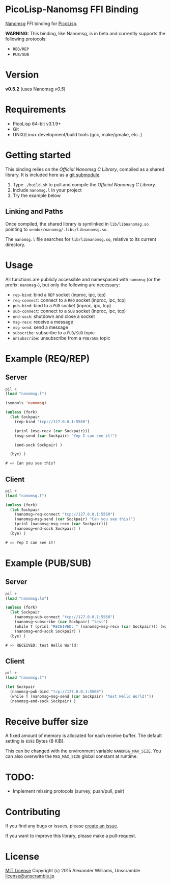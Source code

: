 # PicoLisp-Nanomsg FFI Binding

[Nanomsg](http://nanomsg.org/index.html) FFI binding for [PicoLisp](http://picolisp.com/).

**WARNING:** This binding, like Nanomsg, is in beta and currently supports the following protocols:

  * `REQ/REP`
  * `PUB/SUB`

# Version

**v0.5.2** (uses Nanomsg _v0.5_)

# Requirements

  * PicoLisp 64-bit v3.1.9+
  * Git
  * UNIX/Linux development/build tools (gcc, make/gmake, etc..)

# Getting started

This binding relies on the _Official Nanomsg C Library_, compiled as a shared library. It is included here as a [git submodule](http://git-scm.com/book/en/v2/Git-Tools-Submodules).

  1. Type `./build.sh` to pull and compile the _Official Nanomsg C Library_.
  2. Include `nanomsg.l` in your project
  3. Try the example below

## Linking and Paths

Once compiled, the shared library is symlinked in `lib/libnanomsg.so` pointing to `vendor/nanomsg/.libs/libnanomsg.so`.

The `nanomsg.l` file searches for `lib/libnanomsg.so`, relative to its current directory.

# Usage

All functions are publicly accessible and namespaced with `nanomsg` (or the prefix: `nanomsg~`), but only the following are necessary:

  * `rep-bind`: bind a `REP` socket (inproc, ipc, tcp)
  * `req-connect`: connect to a `REQ` socket (inproc, ipc, tcp)
  * `pub-bind`: bind to a `PUB` socket (inproc, ipc, tcp)
  * `sub-connect`: connect to a `SUB` socket (inproc, ipc, tcp)
  * `end-sock`: shutdown and close a socket
  * `msg-recv`: receive a message
  * `msg-send`: send a message
  * `subscribe`: subscribe to a `PUB/SUB` topic
  * `unsubscribe`: unsubscribe from a `PUB/SUB` topic

# Example (REQ/REP)

## Server

```lisp
pil +
(load "nanomsg.l")

(symbols 'nanomsg)

(unless (fork)
  (let Sockpair
    (rep-bind "tcp://127.0.0.1:5560")

    (prinl (msg-recv (car Sockpair)))
    (msg-send (car Sockpair) "Yep I can see it!")

    (end-sock Sockpair) )

  (bye) )

# => Can you see this?
```

## Client

```lisp
pil +
(load "nanomsg.l")

(unless (fork)
  (let Sockpair
    (nanomsg~req-connect "tcp://127.0.0.1:5560")
    (nanomsg~msg-send (car Sockpair) "Can you see this?")
    (prinl (nanomsg~msg-recv (car Sockpair)))
    (nanomsg~end-sock Sockpair) )
  (bye) )

# => Yep I can see it!
```

# Example (PUB/SUB)

## Server

```lisp
pil +
(load "nanomsg.lo")

(unless (fork)
  (let Sockpair
    (nanomsg~sub-connect "tcp://127.0.0.1:5560")
    (nanomsg~subscribe (car Sockpair) "test")
    (while T (prinl "RECEIVED: " (nanomsg~msg-recv (car Sockpair))) (wait 1000 (nanomsg~unsubscribe 0 "test")))
    (nanomsg~end-sock Sockpair) )
  (bye) )

# => RECEIVED: test Hello World!
```

## Client

```lisp
pil +
(load "nanomsg.l")

(let Sockpair
  (nanomsg~pub-bind "tcp://127.0.0.1:5560")
  (while T (nanomsg~msg-send (car Sockpair) "test Hello World!"))
  (nanomsg~end-sock Sockpair) )
```

# Receive buffer size

A fixed amount of memory is allocated for each receive buffer. The default setting is `8192` Bytes (8 KiB).

This can be changed with the environment variable `NANOMSG_MAX_SIZE`. You can also overwrite the `MSG_MAX_SIZE` global constant at runtime.

# TODO:

  * Implement missing protocols (survey, push/pull, pair)

# Contributing

If you find any bugs or issues, please [create an issue](https://github.com/aw/picolisp-nanomsg/issues/new).

If you want to improve this library, please make a pull-request.

# License

[MIT License](LICENSE)
Copyright (c) 2015 Alexander Williams, Unscramble <license@unscramble.jp>
